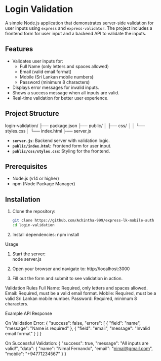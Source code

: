 # Login Validation

A simple Node.js application that demonstrates server-side validation for user inputs using `express` and `express-validator`. The project includes a frontend form for user input and a backend API to validate the inputs.

## Features

- Validates user inputs for:
  - Full Name (only letters and spaces allowed)
  - Email (valid email format)
  - Mobile (Sri Lankan mobile numbers)
  - Password (minimum 8 characters)
- Displays error messages for invalid inputs.
- Shows a success message when all inputs are valid.
- Real-time validation for better user experience.

## Project Structure
login-validation/ ├── package.json ├── public/ │ ├── css/ │ │ └── styles.css │ └── index.html ├── server.js


- **`server.js`**: Backend server with validation logic.
- **`public/index.html`**: Frontend form for user input.
- **`public/css/styles.css`**: Styling for the frontend.

## Prerequisites

- Node.js (v14 or higher)
- npm (Node Package Manager)

## Installation

1. Clone the repository:
   ```bash
   git clone https://github.com/Achintha-999/express-lk-mobile-auth
   cd login-validation

2. Install dependencies:
 npm install

Usage
1. Start the server:   
node server.js

2. Open your browser and navigate to:
http://localhost:3000

3. Fill out the form and submit to see validation in action.

Validation Rules
Full Name: Required, only letters and spaces allowed.
Email: Required, must be a valid email format.
Mobile: Required, must be a valid Sri Lankan mobile number.
Password: Required, minimum 8 characters.

Example API Response

On Validation Error:
{
  "success": false,
  "errors": [
    {
      "field": "name",
      "message": "Name is required"
    },
    {
      "field": "email",
      "message": "Invalid email format"
    }
  ]
}

On Successful Validation:
{
  "success": true,
  "message": "All inputs are valid!",
  "data": {
    "name": "Nimal Fernando",
    "email": "nimal@gmail.com",
    "mobile": "+94771234567"
  }
}

